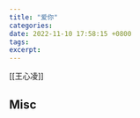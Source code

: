 ```yaml
---
title: "爱你"
categories: 
date: 2022-11-10 17:58:15 +0800
tags: 
excerpt: 
---
```





[[王心凌]]







## Misc



